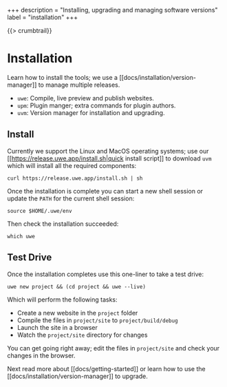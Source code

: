 +++
description = "Installing, upgrading and managing software versions"
label = "installation"
+++

{{> crumbtrail}}

# Installation

Learn how to install the tools; we use a [[docs/installation/version-manager]] to manage multiple releases.

* `uwe`: Compile, live preview and publish websites.
* `upm`: Plugin manger; extra commands for plugin authors.
* `uvm`: Version manager for installation and upgrading.

## Install

Currently we support the Linux and MacOS operating systems; use our [[https://release.uwe.app/install.sh|quick install script]] to download `uvm` which will install all the required components:

```text
curl https://release.uwe.app/install.sh | sh
```

Once the installation is complete you can start a new shell session or update the `PATH` for the current shell session:

```text
source $HOME/.uwe/env
```

Then check the installation succeeded:

```text
which uwe
```

## Test Drive

Once the installation completes use this one-liner to take a test drive:

```text
uwe new project && (cd project && uwe --live)
```

Which will perform the following tasks:

* Create a new website in the `project` folder
* Compile the files in `project/site` to `project/build/debug`
* Launch the site in a browser
* Watch the `project/site` directory for changes

You can get going right away; edit the files in `project/site` and check your changes in the browser.

Next read more about [[docs/getting-started]] or learn how to use the [[docs/installation/version-manager]] to upgrade.

